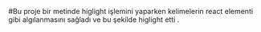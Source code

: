 #Bu proje bir  metinde higlight işlemini yaparken kelimelerin react elementi gibi algılanmasını sağladı ve bu şekilde higlight etti .








